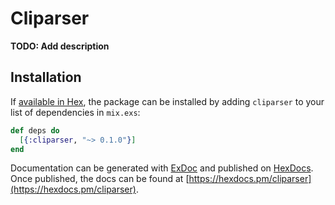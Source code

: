 # Cliparser

**TODO: Add description**

## Installation

If [available in Hex](https://hex.pm/docs/publish), the package can be installed
by adding `cliparser` to your list of dependencies in `mix.exs`:

```elixir
def deps do
  [{:cliparser, "~> 0.1.0"}]
end
```

Documentation can be generated with [ExDoc](https://github.com/elixir-lang/ex_doc)
and published on [HexDocs](https://hexdocs.pm). Once published, the docs can
be found at [https://hexdocs.pm/cliparser](https://hexdocs.pm/cliparser).

